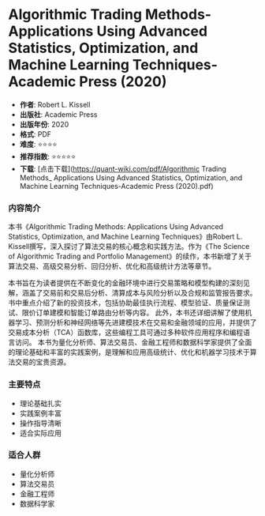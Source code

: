 # Algorithmic Trading Methods- Applications Using Advanced Statistics, Optimization, and Machine Learning Techniques-Academic Press (2020)

- **作者**: Robert L. Kissell
- **出版社**: Academic Press
- **出版年份**: 2020
- **格式**: PDF
- **难度**: ⭐⭐⭐⭐
- **推荐指数**: ⭐⭐⭐⭐⭐
- **下载**: [点击下载](https://quant-wiki.com/pdf/Algorithmic Trading Methods_ Applications Using Advanced Statistics, Optimization, and Machine Learning Techniques-Academic Press (2020).pdf)

### 内容简介

本书《Algorithmic Trading Methods: Applications Using Advanced Statistics, Optimization, and Machine Learning Techniques》由Robert L. Kissell撰写，深入探讨了算法交易的核心概念和实践方法。作为《The Science of Algorithmic Trading and Portfolio Management》的续作，本书新增了关于算法交易、高级交易分析、回归分析、优化和高级统计方法等章节。

本书旨在为读者提供在不断变化的金融环境中进行交易策略和模型构建的深刻见解，涵盖了交易前和交易后分析、清算成本与风险分析以及合规和监管报告要求。 书中重点介绍了新的投资技术，包括协助最佳执行流程、模型验证、质量保证测试、限价订单建模和智能订单路由分析等内容。 此外，本书还详细讲解了使用机器学习、预测分析和神经网络等先进建模技术在交易和金融领域的应用，并提供了交易成本分析（TCA）函数库，这些编程工具可通过多种软件应用程序和编程语言访问。 本书为量化分析师、算法交易员、金融工程师和数据科学家提供了全面的理论基础和丰富的实践案例，是理解和应用高级统计、优化和机器学习技术于算法交易的宝贵资源。

### 主要特点

- 理论基础扎实
- 实践案例丰富
- 操作指导清晰
- 适合实际应用

### 适合人群

- 量化分析师
- 算法交易员
- 金融工程师
- 数据科学家